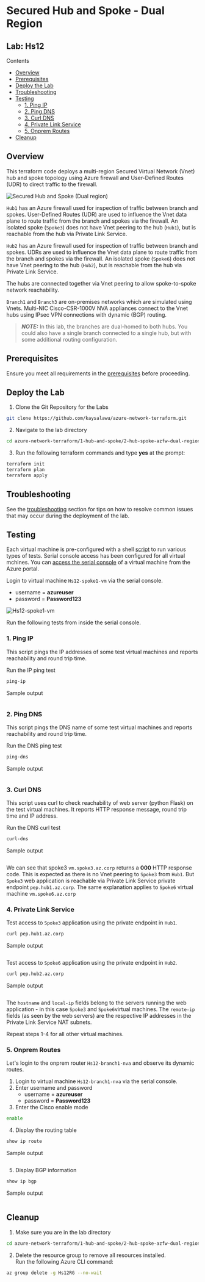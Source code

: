 # Secured Hub and Spoke - Dual Region <!-- omit from toc -->
## Lab: Hs12 <!-- omit from toc -->

Contents
- [Overview](#overview)
- [Prerequisites](#prerequisites)
- [Deploy the Lab](#deploy-the-lab)
- [Troubleshooting](#troubleshooting)
- [Testing](#testing)
  - [1. Ping IP](#1-ping-ip)
  - [2. Ping DNS](#2-ping-dns)
  - [3. Curl DNS](#3-curl-dns)
  - [4. Private Link Service](#4-private-link-service)
  - [5. Onprem Routes](#5-onprem-routes)
- [Cleanup](#cleanup)

## Overview

This terraform code deploys a multi-region Secured Virtual Network (Vnet) hub and spoke topology using Azure firewall and User-Defined Routes (UDR) to direct traffic to the firewall.

![Secured Hub and Spoke (Dual region)](../../images/scenarios/1-2-hub-spoke-azfw-dual-region.png)

`Hub1` has an Azure firewall used for inspection of traffic between branch and spokes. User-Defined Routes (UDR) are used to influence the Vnet data plane to route traffic from the branch and spokes via the firewall. An isolated spoke (`Spoke3`) does not have Vnet peering to the hub (`Hub1`), but is reachable from the hub via Private Link Service.

`Hub2` has an Azure firewall used for inspection of traffic between branch and spokes. UDRs are used to influence the Vnet data plane to route traffic from the branch and spokes via the firewall. An isolated spoke (`Spoke6`) does not have Vnet peering to the hub (`Hub2`), but is reachable from the hub via Private Link Service.

The hubs are connected together via Vnet peering to allow spoke-to-spoke network reachability.

`Branch1` and `Branch3` are on-premises networks which are simulated using Vnets. Multi-NIC Cisco-CSR-1000V NVA appliances connect to the Vnet hubs using IPsec VPN connections with dynamic (BGP) routing.

> **_NOTE:_** In this lab, the branches are dual-homed to both hubs. You could also have a single branch connected to a single hub, but with some additional routing configuration.

## Prerequisites

Ensure you meet all requirements in the [prerequisites](../../prerequisites/) before proceeding.

## Deploy the Lab

1. Clone the Git Repository for the Labs
```sh
git clone https://github.com/kaysalawu/azure-network-terraform.git
```

2. Navigate to the lab directory
```sh
cd azure-network-terraform/1-hub-and-spoke/2-hub-spoke-azfw-dual-region
```

3. Run the following terraform commands and type **yes** at the prompt:
```sh
terraform init
terraform plan
terraform apply
```

## Troubleshooting

See the [troubleshooting](../../troubleshooting/) section for tips on how to resolve common issues that may occur during the deployment of the lab.

## Testing

Each virtual machine is pre-configured with a shell [script](../../scripts/server.sh) to run various types of tests. Serial console access has been configured for all virtual mchines. You can [access the serial console](https://learn.microsoft.com/en-us/troubleshoot/azure/virtual-machines/serial-console-overview#access-serial-console-for-virtual-machines-via-azure-portal) of a virtual machine from the Azure portal.

Login to virtual machine `Hs12-spoke1-vm` via the serial console.
- username = **azureuser**
- password = **Password123**

![Hs12-spoke1-vm](../../images/demos/hs12-spoke1-vm.png)

Run the following tests from inside the serial console.

### 1. Ping IP

This script pings the IP addresses of some test virtual machines and reports reachability and round trip time.

Run the IP ping test
```sh
ping-ip
```
Sample output
```sh

```

### 2. Ping DNS

This script pings the DNS name of some test virtual machines and reports reachability and round trip time.

Run the DNS ping test
```sh
ping-dns
```

Sample output
```sh

```

### 3. Curl DNS

This script uses curl to check reachability of web server (python Flask) on the test virtual machines. It reports HTTP response message, round trip time and IP address.

Run the DNS curl test
```sh
curl-dns
```

Sample output
```sh

```
We can see that spoke3 `vm.spoke3.az.corp` returns a **000** HTTP response code. This is expected as there is no Vnet peering to `Spoke3` from `Hub1`. But `Spoke3` web application is reachable via Private Link Service private endpoint `pep.hub1.az.corp`. The same explanation applies to `Spoke6` virtual machine `vm.spoke6.az.corp`

### 4. Private Link Service

Test access to `Spoke3` application using the private endpoint in `Hub1`.
```sh
curl pep.hub1.az.corp
```

Sample output
```sh

```
Test access to `Spoke6` application using the private endpoint in `Hub2`.
```sh
curl pep.hub2.az.corp
```

Sample output
```sh

```

The `hostname` and `local-ip` fields belong to the servers running the web application - in this case `Spoke3` and `Spoke6`virtual machines. The `remote-ip` fields (as seen by the web servers) are the respective IP addresses in the Private Link Service NAT subnets.

Repeat steps 1-4 for all other virtual machines.

### 5. Onprem Routes

Let's login to the onprem router `Hs12-branch1-nva` and observe its dynamic routes.

1. Login to virtual machine `Hs12-branch1-nva` via the serial console.
2. Enter username and password
   - username = **azureuser**
   - password = **Password123**
3. Enter the Cisco enable mode
```sh
enable
```
4. Display the routing table
```sh
show ip route
```

Sample output
```sh

```

5. Display BGP information
```sh
show ip bgp
```

Sample output
```sh

```

## Cleanup

1. Make sure you are in the lab directory
```sh
cd azure-network-terraform/1-hub-and-spoke/2-hub-spoke-azfw-dual-region
```

2. Delete the resource group to remove all resources installed.\
Run the following Azure CLI command:

```sh
az group delete -g Hs12RG --no-wait
```
